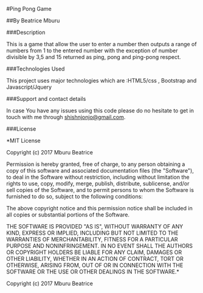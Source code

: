 #Ping Pong Game

##By Beatrice Mburu

###Description

This is a game that allow the user to enter a number then outputs a range of numbers from 1 to the entered number with the exception of number divisible by 3,5 and 15 returned as ping, pong and ping-pong respect.

###Technologies Used

This project uses major technologies which are :HTML5/css , Bootstrap and Javascript/Jquery

###Support and contact details

In case You have any issues using this code please do no hesitate to get in touch with me through shishnjonjo@gmail.com.

###License

*MIT License

Copyright (c) 2017 Mburu Beatrice

Permission is hereby granted, free of charge, to any person obtaining a copy of this software and associated documentation files (the "Software"), to deal in the Software without restriction, including without limitation the rights to use, copy, modify, merge, publish, distribute, sublicense, and/or sell copies of the Software, and to permit persons to whom the Software is furnished to do so, subject to the following conditions:

The above copyright notice and this permission notice shall be included in all copies or substantial portions of the Software.

THE SOFTWARE IS PROVIDED "AS IS", WITHOUT WARRANTY OF ANY KIND, EXPRESS OR IMPLIED, INCLUDING BUT NOT LIMITED TO THE WARRANTIES OF MERCHANTABILITY, FITNESS FOR A PARTICULAR PURPOSE AND NONINFRINGEMENT. IN NO EVENT SHALL THE AUTHORS OR COPYRIGHT HOLDERS BE LIABLE FOR ANY CLAIM, DAMAGES OR OTHER LIABILITY, WHETHER IN AN ACTION OF CONTRACT, TORT OR OTHERWISE, ARISING FROM, OUT OF OR IN CONNECTION WITH THE SOFTWARE OR THE USE OR OTHER DEALINGS IN THE SOFTWARE.*

Copyright (c) 2017 Mburu Beatrice
